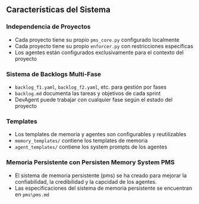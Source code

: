 ## Características del Sistema

### Independencia de Proyectos
- Cada proyecto tiene su propio `pms_core.py` configurado localmente
- Cada proyecto tiene su propio `enforcer.py` con restricciones específicas
- Los agentes están configurados exclusivamente para el contexto del proyecto

### Sistema de Backlogs Multi-Fase
- `backlog_f1.yaml`, `backlog_f2.yaml`, etc. para gestión por fases
- `backlog.md` documenta las tareas y objetivos de cada sprint
- DevAgent puede trabajar con cualquier fase según el estado del proyecto

### Templates
- Los templates de memoria y agentes son configurables y reutilizables
- `memory_templates/` contiene los templates de memoria
- `agent_templates/` contiene los system prompts de los agentes

### Memoria Persistente con Persisten Memory System PMS
- El sistema de memoria persistente (pms) se ha creado para mejorar la confiabilidad, la credibilidad y la capcidad de los agentes.
- Las especificaciones del sistema de memoria persistente se encuentran en `pms\pms.md`